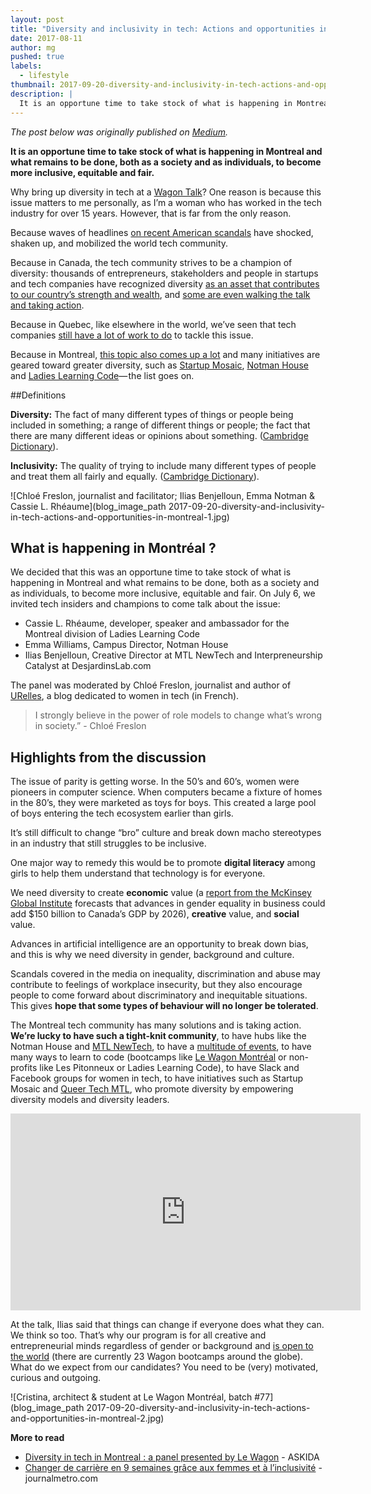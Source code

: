 ```yaml
---
layout: post
title: "Diversity and inclusivity in tech: Actions and opportunities in Montreal"
date: 2017-08-11
author: mg
pushed: true
labels:
  - lifestyle
thumbnail: 2017-09-20-diversity-and-inclusivity-in-tech-actions-and-opportunities-in-montreal.jpg
description: |
  It is an opportune time to take stock of what is happening in Montreal and what remains to be done, both as a society and as individuals, to become more inclusive, equitable and fair.
---
```


*The post below was originally published on [Medium](https://medium.com/@mgayoub/diversity-and-inclusivity-in-tech-actions-and-opportunities-in-montreal-d59177d80d74).*

**It is an opportune time to take stock of what is happening in Montreal and what remains to be done, both as a society and as individuals, to become more inclusive, equitable and fair.**

Why bring up diversity in tech at a [Wagon Talk](https://www.meetup.com/Le-Wagon-Montreal/events/240399981/%22%20data-href=%22https://www.meetup.com/Le-Wagon-Montreal/events/240399981/)? One reason is because this issue matters to me personally, as I’m a woman who has worked in the tech industry for over 15 years. However, that is far from the only reason.

Because waves of headlines [on recent American scandals](http://www.latribune.fr/technos-medias/sexisme-dans-la-tech-le-debut-du-changement-743096.html%22%20data-href=%22http://www.latribune.fr/technos-medias/sexisme-dans-la-tech-le-debut-du-changement-743096.html) have shocked, shaken up, and mobilized the world tech community.

Because in Canada, the tech community strives to be a champion of diversity: thousands of entrepreneurs, stakeholders and people in startups and tech companies have recognized diversity [as an asset that contributes to our country’s strength and wealth](http://betakit.com/an-open-letter-from-the-canadian-tech-community-diversity-is-our-strength/), and [some are even walking the talk and taking action](http://www.cbc.ca/news/technology/canada-tech-companies-diversity-reports-2017-1.4194556).

Because in Quebec, like elsewhere in the world, we’ve seen that tech companies [still have a lot of work to do](https://techcrunch.com/tag/diversity-report/) to tackle this issue.

Because in Montreal, [this topic also comes up a lot](http://journalmetro.com/opinions/urelles/) and many initiatives are geared toward greater diversity, such as [Startup Mosaic](http://www.startupmosaic.com/), [Notman House](http://betakit.com/notman-house-roundtable-recommends-community-resources-to-solve-canadian-techs-gender-gap) and [Ladies Learning Code](http://ladieslearningcode.com/fr/chapters/montreal)— the list goes on.

##Definitions

**Diversity:** The fact of many different types of things or people being included in something; a range of different things or people; the fact that there are many different ideas or opinions about something. ([Cambridge Dictionary](http://dictionary.cambridge.org/fr/dictionnaire/anglais/diversity)).

**Inclusivity:**
The quality of trying to include many different types of people and treat them all fairly and equally. ([Cambridge Dictionary](http://dictionary.cambridge.org/dictionary/english/inclusivity)).

![Chloé Freslon, journalist and facilitator; Ilias Benjelloun, Emma Notman & Cassie L. Rhéaume](blog_image_path 2017-09-20-diversity-and-inclusivity-in-tech-actions-and-opportunities-in-montreal-1.jpg)


## What is happening in Montréal ?

We decided that this was an opportune time to take stock of what is happening in Montreal and what remains to be done, both as a society and as individuals, to become more inclusive, equitable and fair. On July 6, we invited tech insiders and champions to come talk about the issue:

 - Cassie L. Rhéaume, developer, speaker and ambassador for the Montreal division of Ladies Learning Code
 - Emma Williams, Campus Director, Notman House
 - Ilias Benjelloun, Creative Director at MTL NewTech and Interpreneurship Catalyst at DesjardinsLab.com

The panel was moderated by Chloé Freslon, journalist and author of [URelles](http://journalmetro.com/opinions/urelles/), a blog dedicated to women in tech (in French).

> I strongly believe in the power of role models to change what’s wrong in society.” - Chloé Freslon

## Highlights from the discussion

The issue of parity is getting worse. In the 50’s and 60’s, women were pioneers in computer science. When computers became a fixture of homes in the 80’s, they were marketed as toys for boys. This created a large pool of boys entering the tech ecosystem earlier than girls.

It’s still difficult to change “bro” culture and break down macho stereotypes in an industry that still struggles to be inclusive.

One major way to remedy this would be to promote **digital literacy** among girls to help them understand that technology is for everyone.

We need diversity to create **economic** value (a [report from the McKinsey Global Institute](http://www.montrealintechnology.com/new-study-reports-advancing-gender-equality-could-add-150-billion-to-canadas-gdp-in-next-decade) forecasts that advances in gender equality in business could add $150 billion to Canada’s GDP by 2026), **creative** value, and **social** value.

Advances in artificial intelligence are an opportunity to break down bias, and this is why we need diversity in gender, background and culture.

Scandals covered in the media on inequality, discrimination and abuse may contribute to feelings of workplace insecurity, but they also encourage people to come forward about discriminatory and inequitable situations. This gives **hope that some types of behaviour will no longer be tolerated**.

The Montreal tech community has many solutions and is taking action. **We’re lucky to have such a tight-knit community**, to have hubs like the Notman House and [MTL NewTech](http://mtlnewtech.com/), to have a [multitude of events](https://www.startupdigest.com/digests/montreal), to have many ways to learn to code (bootcamps like [Le Wagon Montréal](https://www.lewagon.com/montreal) or non-profits like Les Pitonneux or Ladies Learning Code), to have Slack and Facebook groups for women in tech, to have initiatives such as Startup Mosaic and [Queer Tech MTL](http://journalmetro.com/opinions/urelles/1090380/queer-tech-mtl-lart-de-concevoir-un-lieu-de-travail-inclusif), who promote diversity by empowering diversity models and diversity leaders.

<div class="video-container">
  <div class="video-wrapper">
    <iframe width="560" height="315" src="https://www.youtube.com/embed/JJdfcs_Zj88" frameborder="0" allowfullscreen></iframe>
  </div>
</div>

At the talk, Ilias said that things can change if everyone does what they can. We think so too. That’s why our program is for all creative and entrepreneurial minds regardless of gender or background and [is open to the world](https://www.switchup.org/blog/7-reasons-you-should-learn-to-code-overseas) (there are currently 23 Wagon bootcamps around the globe). What do we expect from our candidates? You need to be (very) motivated, curious and outgoing.

![Cristina, architect & student at Le Wagon Montréal, batch #77](blog_image_path 2017-09-20-diversity-and-inclusivity-in-tech-actions-and-opportunities-in-montreal-2.jpg)

**More to read**

- [Diversity in tech in Montreal : a panel presented by Le Wagon](https://askida.com/blog/diversity-tech-montreal-panel-presented-le-wagon/) - ASKIDA
- [Changer de carrière en 9 semaines grâce aux femmes et à l’inclusivité](http://journalmetro.com/opinions/urelles/1126921/changer-de-carriere-en-9-semaines-grace-aux-femmes-et-a-linclusivite) - journalmetro.com